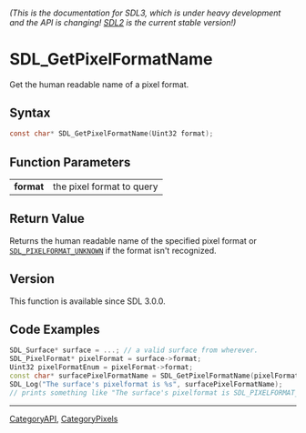 ###### (This is the documentation for SDL3, which is under heavy development and the API is changing! [SDL2](https://wiki.libsdl.org/SDL2/) is the current stable version!)
# SDL_GetPixelFormatName

Get the human readable name of a pixel format.

## Syntax

```c
const char* SDL_GetPixelFormatName(Uint32 format);

```

## Function Parameters

|                |                           |
| -------------- | ------------------------- |
| **format**     | the pixel format to query |

## Return Value

Returns the human readable name of the specified pixel format or
[`SDL_PIXELFORMAT_UNKNOWN`](SDL_PIXELFORMAT_UNKNOWN) if the format isn't
recognized.

## Version

This function is available since SDL 3.0.0.

## Code Examples

```c++
SDL_Surface* surface = ...; // a valid surface from wherever.
SDL_PixelFormat* pixelFormat = surface->format;
Uint32 pixelFormatEnum = pixelFormat->format;
const char* surfacePixelFormatName = SDL_GetPixelFormatName(pixelFormatEnum);
SDL_Log("The surface's pixelformat is %s", surfacePixelFormatName);
// prints something like "The surface's pixelformat is SDL_PIXELFORMAT_ABGR8888"
```

----
[CategoryAPI](CategoryAPI.md), [CategoryPixels](CategoryPixels.md)
